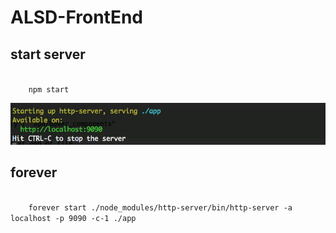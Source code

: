 # ALSD-FrontEnd

## start server
<code>
	npm start
</code>

![npm start](https://github.com/ALSD2016-Team/ALSD2016-FrontEnd/blob/master/screenshot/npm_start.png)

## forever
<code>
	forever start ./node_modules/http-server/bin/http-server -a localhost -p 9090 -c-1 ./app
<code>
